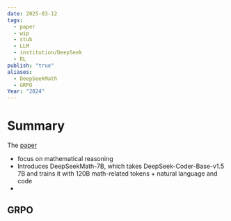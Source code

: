 ```yaml
---
date: 2025-03-12
tags:
  - paper
  - wip
  - stub
  - LLM
  - institution/DeepSeek
  - RL
publish: "true"
aliases:
  - DeepSeekMath
  - GRPO
Year: "2024"
---
```

# Summary
The [paper](https://arxiv.org/abs/2402.03300)

- focus on mathematical reasoning
- Introduces DeepSeekMath-7B, which takes DeepSeek-Coder-Base-v1.5 7B and trains it with 120B math-related tokens + natural language and code
- 


## GRPO

<!---
# Background
## What is the problem? Why does it matter?


## What is the current status?


# Solution/Approach


# Experiments and Results



 # Next steps
-->
